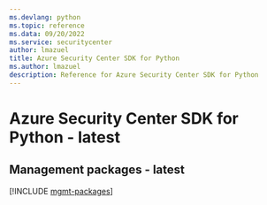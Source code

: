 ```yaml
---
ms.devlang: python
ms.topic: reference
ms.data: 09/20/2022
ms.service: securitycenter
author: lmazuel
title: Azure Security Center SDK for Python
ms.author: lmazuel
description: Reference for Azure Security Center SDK for Python
---
```

# Azure Security Center SDK for Python - latest

## Management packages - latest
[!INCLUDE [mgmt-packages](security-center-mgmt-index.md)]